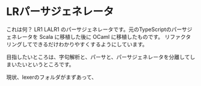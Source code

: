 # LRパーサジェネレータ

これは何？
LR1 LALR1 のパーサジェネレータです。元のTypeScriptのパーサジェネレータを Scala に移植した後に OCaml に移植したものです。
リファクタリングしてできるだけわかりやすくするようにしています。

目指したいところは、字句解析と、パーサと、パーサジェネレータを分離してしまいたいというところです。

現状、lexerのフォルダがまずあって、
